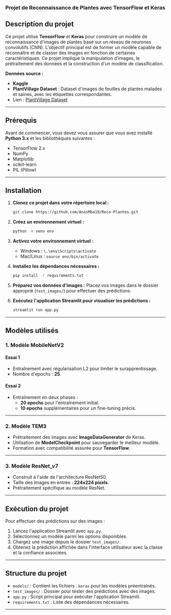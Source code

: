 ### Projet de Reconnaissance de Plantes avec TensorFlow et Keras

## **Description du projet**

Ce projet utilise **TensorFlow** et **Keras** pour construire un modèle de reconnaissance d'images de plantes basé sur un réseau de neurones convolutifs (CNN). L'objectif principal est de former un modèle capable de reconnaître et de classer des images en fonction de certaines caractéristiques. Ce projet implique la manipulation d'images, le prétraitement des données et la construction d'un modèle de classification.

**Données source :**  
- **Kaggle**  
- **PlantVillage Dataset** : Dataset d'images de feuilles de plantes malades et saines, avec les étiquettes correspondantes.  
- Lien : [PlantVillage Dataset](https://www.kaggle.com/abdallahalidev/plantvillage-dataset)

---

## **Prérequis**

Avant de commencer, vous devez vous assurer que vous avez installé **Python 3.x** et les bibliothèques suivantes :

- TensorFlow 2.x
- NumPy
- Matplotlib
- scikit-learn
- PIL (Pillow)

---

## **Installation**

1. **Clonez ce projet dans votre répertoire local :**
   ```bash
   git clone https://github.com/AnasMba19/Reco-Plantes.git
   ```

2. **Créez un environnement virtuel :**
   ```bash
   python -m venv env
   ```

3. **Activez votre environnement virtuel :**
   - Windows : `\.\env\Scripts\activate`
   - Mac/Linux : `source env/bin/activate`

4. **Installez les dépendances nécessaires :**
   ```bash
   pip install -r requirements.txt
   ```

5. **Préparez vos données d'images :**
   Placez vos images dans le dossier approprié (`test_images/`) pour effectuer des prédictions.

6. **Exécutez l'application Streamlit pour visualiser les prédictions :**
   ```bash
   streamlit run app.py
   ```

---

## **Modèles utilisés**

### **1. Modèle MobileNetV2**

#### **Essai 1**
- Entraînement avec régularisation L2 pour limiter le surapprentissage.  
- Nombre d'epochs : **25**.  

#### **Essai 2**
- Entraînement en deux phases :  
  - **20 epochs** pour l'entraînement initial.  
  - **10 epochs** supplémentaires pour un fine-tuning précis.

---

### **2. Modèle TEM3**
- Prétraitement des images avec **ImageDataGenerator** de Keras.
- Utilisation de **ModelCheckpoint** pour sauvegarder le meilleur modèle.
- Formation avec compatibilité assurée pour **TensorFlow**.

---

### **3. Modèle ResNet_v7**
- Construit à l'aide de l'architecture ResNet50.  
- Taille des images en entrée : **224x224 pixels**.  
- Prétraitement spécifique au modèle ResNet.

---

## **Exécution du projet**

Pour effectuer des prédictions sur des images :

1. Lancez l'application Streamlit avec `app.py`.  
2. Sélectionnez un modèle parmi les options disponibles.  
3. Chargez une image depuis le dossier `test_images/`.  
4. Obtenez la prédiction affichée dans l'interface utilisateur avec la classe et la confiance associées.

---

## **Structure du projet**

- `models/` : Contient les fichiers `.keras` pour les modèles préentrainés.
- `test_images/` : Dossier pour tester des prédictions avec des images.
- `app.py` : Script principal pour exécuter l'application Streamlit.
- `requirements.txt` : Liste des dépendances nécessaires.

---

